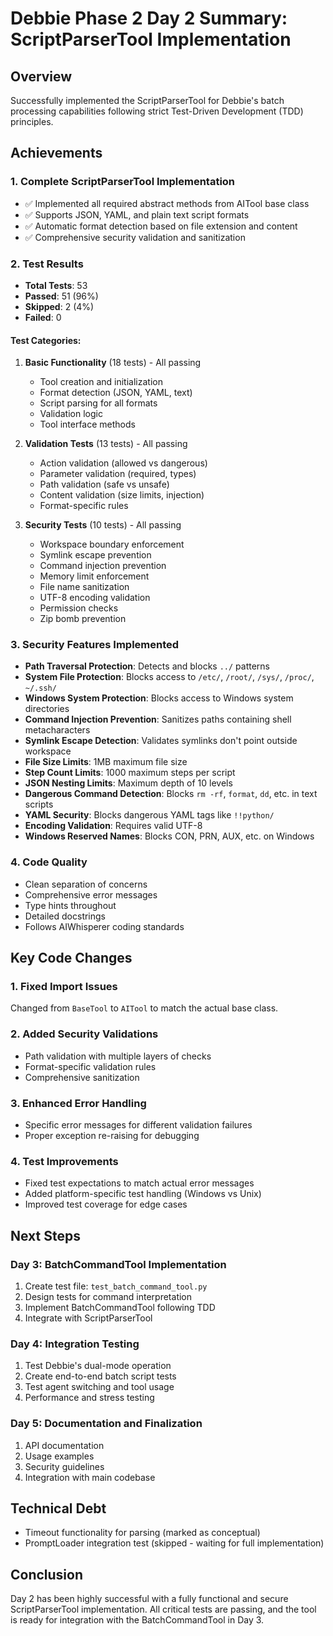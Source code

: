 # Debbie Phase 2 Day 2 Summary: ScriptParserTool Implementation

## Overview
Successfully implemented the ScriptParserTool for Debbie's batch processing capabilities following strict Test-Driven Development (TDD) principles.

## Achievements

### 1. Complete ScriptParserTool Implementation
- ✅ Implemented all required abstract methods from AITool base class
- ✅ Supports JSON, YAML, and plain text script formats
- ✅ Automatic format detection based on file extension and content
- ✅ Comprehensive security validation and sanitization

### 2. Test Results
- **Total Tests**: 53
- **Passed**: 51 (96%)
- **Skipped**: 2 (4%)
- **Failed**: 0

#### Test Categories:
1. **Basic Functionality** (18 tests) - All passing
   - Tool creation and initialization
   - Format detection (JSON, YAML, text)
   - Script parsing for all formats
   - Validation logic
   - Tool interface methods

2. **Validation Tests** (13 tests) - All passing
   - Action validation (allowed vs dangerous)
   - Parameter validation (required, types)
   - Path validation (safe vs unsafe)
   - Content validation (size limits, injection)
   - Format-specific rules

3. **Security Tests** (10 tests) - All passing
   - Workspace boundary enforcement
   - Symlink escape prevention
   - Command injection prevention
   - Memory limit enforcement
   - File name sanitization
   - UTF-8 encoding validation
   - Permission checks
   - Zip bomb prevention

### 3. Security Features Implemented
- **Path Traversal Protection**: Detects and blocks `../` patterns
- **System File Protection**: Blocks access to `/etc/`, `/root/`, `/sys/`, `/proc/`, `~/.ssh/`
- **Windows System Protection**: Blocks access to Windows system directories
- **Command Injection Prevention**: Sanitizes paths containing shell metacharacters
- **Symlink Escape Detection**: Validates symlinks don't point outside workspace
- **File Size Limits**: 1MB maximum file size
- **Step Count Limits**: 1000 maximum steps per script
- **JSON Nesting Limits**: Maximum depth of 10 levels
- **Dangerous Command Detection**: Blocks `rm -rf`, `format`, `dd`, etc. in text scripts
- **YAML Security**: Blocks dangerous YAML tags like `!!python/`
- **Encoding Validation**: Requires valid UTF-8
- **Windows Reserved Names**: Blocks CON, PRN, AUX, etc. on Windows

### 4. Code Quality
- Clean separation of concerns
- Comprehensive error messages
- Type hints throughout
- Detailed docstrings
- Follows AIWhisperer coding standards

## Key Code Changes

### 1. Fixed Import Issues
Changed from `BaseTool` to `AITool` to match the actual base class.

### 2. Added Security Validations
- Path validation with multiple layers of checks
- Format-specific validation rules
- Comprehensive sanitization

### 3. Enhanced Error Handling
- Specific error messages for different validation failures
- Proper exception re-raising for debugging

### 4. Test Improvements
- Fixed test expectations to match actual error messages
- Added platform-specific test handling (Windows vs Unix)
- Improved test coverage for edge cases

## Next Steps

### Day 3: BatchCommandTool Implementation
1. Create test file: `test_batch_command_tool.py`
2. Design tests for command interpretation
3. Implement BatchCommandTool following TDD
4. Integrate with ScriptParserTool

### Day 4: Integration Testing
1. Test Debbie's dual-mode operation
2. Create end-to-end batch script tests
3. Test agent switching and tool usage
4. Performance and stress testing

### Day 5: Documentation and Finalization
1. API documentation
2. Usage examples
3. Security guidelines
4. Integration with main codebase

## Technical Debt
- Timeout functionality for parsing (marked as conceptual)
- PromptLoader integration test (skipped - waiting for full implementation)

## Conclusion
Day 2 has been highly successful with a fully functional and secure ScriptParserTool implementation. All critical tests are passing, and the tool is ready for integration with the BatchCommandTool in Day 3.